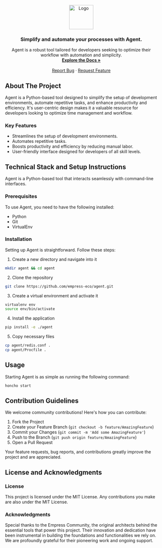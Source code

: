<div align="center">
    <img src="https://grow.empress.eco/uploads/default/original/2X/1/1f1e1044d3864269d2a613577edb9763890422ab.png" alt="Logo" width="80" height="80">
    <h3 align="center">Simplify and automate your processes with Agent.</h3>
    <p align="center">
        Agent is a robust tool tailored for developers seeking to optimize their workflow with automation and simplicity.
    <br />
    <a href="https://grow.empress.eco/"><strong>Explore the Docs »</strong></a>
    <br />
    <br />
    <a href="https://github.com/empress-eco/agent/issues">Report Bug</a>
    ·
    <a href="https://github.com/empress-eco/agent/issues">Request Feature</a>
    </p>
</div>

## About The Project

Agent is a Python-based tool designed to simplify the setup of development environments, automate repetitive tasks, and enhance productivity and efficiency. It's user-centric design makes it a valuable resource for developers looking to optimize time management and workflow.

### Key Features
- Streamlines the setup of development environments.
- Automates repetitive tasks.
- Boosts productivity and efficiency by reducing manual labor.
- User-friendly interface designed for developers of all skill levels.

## Technical Stack and Setup Instructions

Agent is a Python-based tool that interacts seamlessly with command-line interfaces.

### Prerequisites
To use Agent, you need to have the following installed:
- Python
- Git
- VirtualEnv

### Installation
Setting up Agent is straightforward. Follow these steps:

1. Create a new directory and navigate into it

```sh
mkdir agent && cd agent
```

2. Clone the repository

```sh
git clone https://github.com/empress-eco/agent.git
```

3. Create a virtual environment and activate it

```sh
virtualenv env
source env/bin/activate
```

4. Install the application

```sh
pip install -e ./agent
```

5. Copy necessary files

```sh
cp agent/redis.conf .
cp agent/Procfile .
```

## Usage
Starting Agent is as simple as running the following command:

```sh
honcho start
```

## Contribution Guidelines
We welcome community contributions! Here's how you can contribute:

1. Fork the Project
2. Create your Feature Branch (`git checkout -b feature/AmazingFeature`)
3. Commit your Changes (`git commit -m 'Add some AmazingFeature'`)
4. Push to the Branch (`git push origin feature/AmazingFeature`)
5. Open a Pull Request

Your feature requests, bug reports, and contributions greatly improve the project and are appreciated.

## License and Acknowledgments

### License
This project is licensed under the MIT License. Any contributions you make are also under the MIT License.

### Acknowledgments
Special thanks to the Empress Community, the original architects behind the essential tools that power this project. Their innovation and dedication have been instrumental in building the foundations and functionalities we rely on. We are profoundly grateful for their pioneering work and ongoing support.
